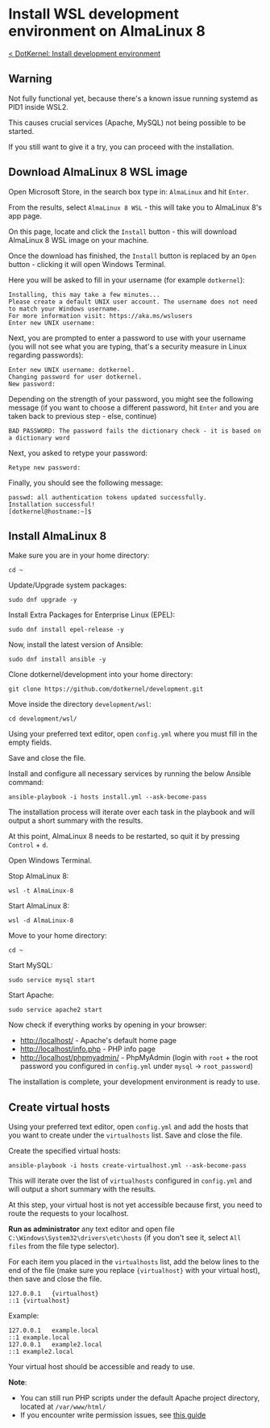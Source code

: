 # Install WSL development environment on AlmaLinux 8

[< DotKernel: Install development environment](../../../README.md)


## Warning
Not fully functional yet, because there's a known issue running systemd as PID1 inside WSL2.

This causes crucial services (Apache, MySQL) not being possible to be started.

If you still want to give it a try, you can proceed with the installation.


## Download AlmaLinux 8 WSL image
Open Microsoft Store, in the search box type in: `AlmaLinux` and hit `Enter`.

From the results, select `AlmaLinux 8 WSL` - this will take you to AlmaLinux 8's app page.

On this page, locate and click the `Install` button - this will download AlmaLinux 8 WSL image on your machine.

Once the download has finished, the `Install` button is replaced by an `Open` button - clicking it will open Windows Terminal.

Here you will be asked to fill in your username (for example `dotkernel`):

    Installing, this may take a few minutes...
    Please create a default UNIX user account. The username does not need to match your Windows username.
    For more information visit: https://aka.ms/wslusers
    Enter new UNIX username:

Next, you are prompted to enter a password to use with your username (you will not see what you are typing, that's a security measure in Linux regarding passwords):

    Enter new UNIX username: dotkernel.
    Changing password for user dotkernel.
    New password:

Depending on the strength of your password, you might see the following message (if you want to choose a different password, hit `Enter` and you are taken back to previous step - else, continue)

    BAD PASSWORD: The password fails the dictionary check - it is based on a dictionary word

Next, you asked to retype your password:

    Retype new password:

Finally, you should see the following message:

    passwd: all authentication tokens updated successfully.
    Installation successful!
    [dotkernel@hostname:~]$


## Install AlmaLinux 8
Make sure you are in your home directory:

    cd ~

Update/Upgrade system packages:

    sudo dnf upgrade -y

Install Extra Packages for Enterprise Linux (EPEL):

    sudo dnf install epel-release -y

Now, install the latest version of Ansible:

    sudo dnf install ansible -y

Clone dotkernel/development into your home directory:

    git clone https://github.com/dotkernel/development.git

Move inside the directory `development/wsl`:

    cd development/wsl/

Using your preferred text editor, open `config.yml` where you must fill in the empty fields.

Save and close the file.

Install and configure all necessary services by running the below Ansible command:

    ansible-playbook -i hosts install.yml --ask-become-pass

The installation process will iterate over each task in the playbook and will output a short summary with the results.

At this point, AlmaLinux 8 needs to be restarted, so quit it by pressing `Control` + `d`.

Open Windows Terminal.

Stop AlmaLinux 8:

    wsl -t AlmaLinux-8

Start AlmaLinux 8:

    wsl -d AlmaLinux-8

Move to your home directory:

    cd ~

Start MySQL:

    sudo service mysql start

Start Apache:

    sudo service apache2 start

Now check if everything works by opening in your browser:
* [http://localhost/](http://localhost/) - Apache's default home page
* [http://localhost/info.php](http://localhost/info.php) - PHP info page
* [http://localhost/phpmyadmin/](http://localhost/phpmyadmin/) - PhpMyAdmin (login with `root` + the root password you configured in `config.yml` under `mysql` -> `root_password`)

The installation is complete, your development environment is ready to use.


## Create virtual hosts
Using your preferred text editor, open `config.yml` and add the hosts that you want to create under the `virtualhosts` list. Save and close the file.

Create the specified virtual hosts:

    ansible-playbook -i hosts create-virtualhost.yml --ask-become-pass

This will iterate over the list of `virtualhosts` configured in `config.yml` and will output a short summary with the results.

At this step, your virtual host is not yet accessible because first, you need to route the requests to your localhost.

**Run as administrator** any text editor and open file `C:\Windows\System32\drivers\etc\hosts` (if you don't see it, select `All files` from the file type selector).

For each item you placed in the `virtualhosts` list, add the below lines to the end of the file (make sure you replace `{virtualhost}` with your virtual host), then save and close the file.

    127.0.0.1	{virtualhost}
    ::1	{virtualhost}

Example:

    127.0.0.1	example.local
    ::1	example.local
    127.0.0.1	example2.local
    ::1	example2.local

Your virtual host should be accessible and ready to use.

**Note**:
* You can still run PHP scripts under the default Apache project directory, located at `/var/www/html/`
* If you encounter write permission issues, see [this guide](../../HELP.md#fix-common-permission-issues)
